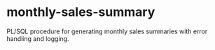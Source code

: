 # monthly-sales-summary
PL/SQL procedure for generating monthly sales summaries with error handling and logging.
